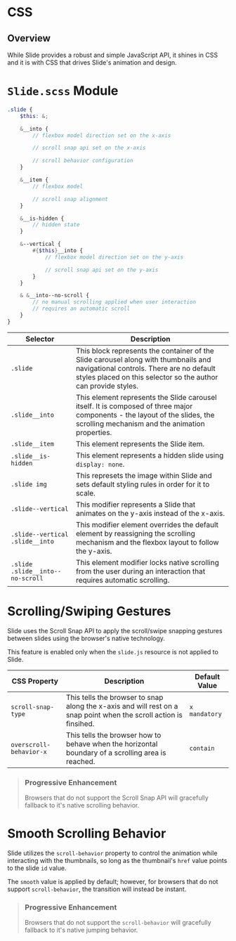 # CSS

## Overview

While Slide provides a robust and simple JavaScript API, it shines in CSS and it is with CSS that drives Slide's animation and design.

# `Slide.scss` Module

```scss
.slide {
	$this: &;

	&__into {
		// flexbox model direction set on the x-axis

		// scroll snap api set on the x-axis

		// scroll behavior configuration
	}

	&__item {
		// flexbox model

		// scroll snap alignment
	}

	&__is-hidden {
		// hidden state
	}

	&--vertical {
		#{$this}__into {
			// flexbox model direction set on the y-axis

			// scroll snap api set on the y-axis
		}
	}

	& &__into--no-scroll {
		// no manual scrolling applied when user interaction
		// requires an automatic scroll
	}
}
```

| Selector                         | Description                                                                                                                                                                                      |
| -------------------------------- | ------------------------------------------------------------------------------------------------------------------------------------------------------------------------------------------------ |
| `.slide`                         | This block represents the container of the Slide carousel along with thumbnails and navigational controls. There are no default styles placed on this selector so the author can provide styles. |
| `.slide__into`                   | This element represents the Slide carousel itself. It is composed of three major components - the layout of the slides, the scrolling mechanism and the animation properties.                    |
| `.slide__item`                   | This element represents the Slide item.                                                                                                                                                          |
| `.slide__is-hidden`              | This element represents a hidden slide using `display: none`.                                                                                                                                    |
| `.slide img`                     | This represets the image within Slide and sets default styling rules in order for it to scale.                                                                                                   |
| `.slide--vertical`               | This modifier represents a Slide that animates on the y-axis instead of the x-axis.                                                                                                              |
| `.slide--vertical .slide__into`  | This modifier element overrides the default element by reassigning the scrolling mechanism and the flexbox layout to follow the y-axis.                                                          |
| `.slide .slide__into--no-scroll` | This element modifier locks native scrolling from the user during an interaction that requires automatic scrolling.                                                                              |

# Scrolling/Swiping Gestures

Slide uses the Scroll Snap API to apply the scroll/swipe snapping gestures between slides using the browser's native technology.

This feature is enabled only when the `slide.js` resource is not applied to Slide.

| CSS Property            | Description                                                                                                       | Default Value |
| ----------------------- | ----------------------------------------------------------------------------------------------------------------- | ------------- |
| `scroll-snap-type`      | This tells the browser to snap along the x-axis and will rest on a snap point when the scroll action is finsihed. | `x mandatory` |
| `overscroll-behavior-x` | This tells the browser how to behave when the horizontal boundary of a scrolling area is reached.                 | `contain`     |

> ### Progressive Enhancement
>
> Browsers that do not support the Scroll Snap API will gracefully fallback to it's native scrolling behavior.

# Smooth Scrolling Behavior

Slide utilizes the `scroll-behavior` property to control the animation while interacting with the thumbnails, so long as the thumbnail's `href` value points to the slide `id` value.

The `smooth` value is applied by default; however, for browsers that do not support `scroll-behavior`, the transition will instead be instant.

> ### Progressive Enhancement
>
> Browsers that do not support the `scroll-behavior` will gracefully fallback to it's native jumping behavior.
